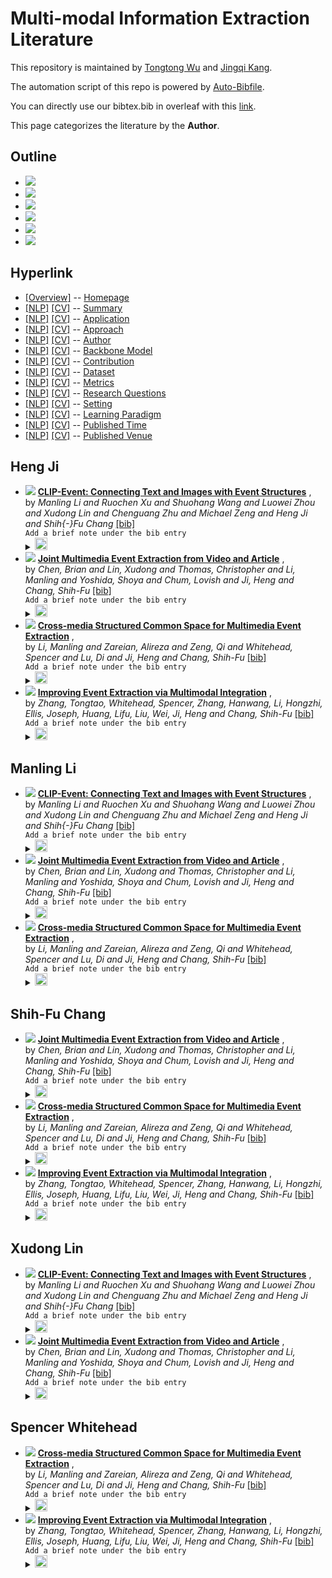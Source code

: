 # Multi-modal Information Extraction Literature 
This repository is maintained by [Tongtong Wu](http://wutong8023.site/) and [Jingqi Kang](https://#####). 

The automation script of this repo is powered by [Auto-Bibfile](https://github.com/wutong8023/Auto-Bibfile.git).

You can directly use our bibtex.bib in overleaf with this [link](https://www.overleaf.com/read/rgscdxhxbwhp).

This page categorizes the literature by the **Author**.

## Outline 
- [![](https://img.shields.io/badge/Hyperlink-blue)](https://github.com/JingqiKang/Multi-modal-Information-Extraction/blob/main//MMIE4all/author\README.md#hyperlink)
- [![](https://img.shields.io/badge/Heng_Ji-4-blue)](https://github.com/JingqiKang/Multi-modal-Information-Extraction/blob/main//MMIE4all/author\README.md#heng-ji)
- [![](https://img.shields.io/badge/Manling_Li-3-blue)](https://github.com/JingqiKang/Multi-modal-Information-Extraction/blob/main//MMIE4all/author\README.md#manling-li)
- [![](https://img.shields.io/badge/Shih_Fu_Chang-3-blue)](https://github.com/JingqiKang/Multi-modal-Information-Extraction/blob/main//MMIE4all/author\README.md#shih-fu-chang)
- [![](https://img.shields.io/badge/Xudong_Lin-2-blue)](https://github.com/JingqiKang/Multi-modal-Information-Extraction/blob/main//MMIE4all/author\README.md#xudong-lin)
- [![](https://img.shields.io/badge/Spencer_Whitehead-2-blue)](https://github.com/JingqiKang/Multi-modal-Information-Extraction/blob/main//MMIE4all/author\README.md#spencer-whitehead)
## Hyperlink 
- [[Overview]](https://github.com/JingqiKang/Multi-modal-Information-Extraction/blob/main//README.md) -- [Homepage](https://github.com/JingqiKang/Multi-modal-Information-Extraction/blob/main//README.md)
- [[NLP]](https://github.com/JingqiKang/Multi-modal-Information-Extraction/blob/main//MMIE4nlp/./)  [[CV]](https://github.com/JingqiKang/Multi-modal-Information-Extraction/blob/main//MMIE4cv/./) -- [Summary](https://github.com/JingqiKang/Multi-modal-Information-Extraction/blob/main//MMIE4all/./)
- [[NLP]](https://github.com/JingqiKang/Multi-modal-Information-Extraction/blob/main//MMIE4nlp/application)  [[CV]](https://github.com/JingqiKang/Multi-modal-Information-Extraction/blob/main//MMIE4cv/application) -- [Application](https://github.com/JingqiKang/Multi-modal-Information-Extraction/blob/main//MMIE4all/application)
- [[NLP]](https://github.com/JingqiKang/Multi-modal-Information-Extraction/blob/main//MMIE4nlp/approach)  [[CV]](https://github.com/JingqiKang/Multi-modal-Information-Extraction/blob/main//MMIE4cv/approach) -- [Approach](https://github.com/JingqiKang/Multi-modal-Information-Extraction/blob/main//MMIE4all/approach)
- [[NLP]](https://github.com/JingqiKang/Multi-modal-Information-Extraction/blob/main//MMIE4nlp/author)  [[CV]](https://github.com/JingqiKang/Multi-modal-Information-Extraction/blob/main//MMIE4cv/author) -- [Author](https://github.com/JingqiKang/Multi-modal-Information-Extraction/blob/main//MMIE4all/author)
- [[NLP]](https://github.com/JingqiKang/Multi-modal-Information-Extraction/blob/main//MMIE4nlp/backbone_model)  [[CV]](https://github.com/JingqiKang/Multi-modal-Information-Extraction/blob/main//MMIE4cv/backbone_model) -- [Backbone Model](https://github.com/JingqiKang/Multi-modal-Information-Extraction/blob/main//MMIE4all/backbone_model)
- [[NLP]](https://github.com/JingqiKang/Multi-modal-Information-Extraction/blob/main//MMIE4nlp/contribution)  [[CV]](https://github.com/JingqiKang/Multi-modal-Information-Extraction/blob/main//MMIE4cv/contribution) -- [Contribution](https://github.com/JingqiKang/Multi-modal-Information-Extraction/blob/main//MMIE4all/contribution)
- [[NLP]](https://github.com/JingqiKang/Multi-modal-Information-Extraction/blob/main//MMIE4nlp/dataset)  [[CV]](https://github.com/JingqiKang/Multi-modal-Information-Extraction/blob/main//MMIE4cv/dataset) -- [Dataset](https://github.com/JingqiKang/Multi-modal-Information-Extraction/blob/main//MMIE4all/dataset)
- [[NLP]](https://github.com/JingqiKang/Multi-modal-Information-Extraction/blob/main//MMIE4nlp/metrics)  [[CV]](https://github.com/JingqiKang/Multi-modal-Information-Extraction/blob/main//MMIE4cv/metrics) -- [Metrics](https://github.com/JingqiKang/Multi-modal-Information-Extraction/blob/main//MMIE4all/metrics)
- [[NLP]](https://github.com/JingqiKang/Multi-modal-Information-Extraction/blob/main//MMIE4nlp/research_question)  [[CV]](https://github.com/JingqiKang/Multi-modal-Information-Extraction/blob/main//MMIE4cv/research_question) -- [Research Questions](https://github.com/JingqiKang/Multi-modal-Information-Extraction/blob/main//MMIE4all/research_question)
- [[NLP]](https://github.com/JingqiKang/Multi-modal-Information-Extraction/blob/main//MMIE4nlp/setting)  [[CV]](https://github.com/JingqiKang/Multi-modal-Information-Extraction/blob/main//MMIE4cv/setting) -- [Setting](https://github.com/JingqiKang/Multi-modal-Information-Extraction/blob/main//MMIE4all/setting)
- [[NLP]](https://github.com/JingqiKang/Multi-modal-Information-Extraction/blob/main//MMIE4nlp/supervision)  [[CV]](https://github.com/JingqiKang/Multi-modal-Information-Extraction/blob/main//MMIE4cv/supervision) -- [ Learning Paradigm](https://github.com/JingqiKang/Multi-modal-Information-Extraction/blob/main//MMIE4all/supervision)
- [[NLP]](https://github.com/JingqiKang/Multi-modal-Information-Extraction/blob/main//MMIE4nlp/time)  [[CV]](https://github.com/JingqiKang/Multi-modal-Information-Extraction/blob/main//MMIE4cv/time) -- [Published Time](https://github.com/JingqiKang/Multi-modal-Information-Extraction/blob/main//MMIE4all/time)
- [[NLP]](https://github.com/JingqiKang/Multi-modal-Information-Extraction/blob/main//MMIE4nlp/venue)  [[CV]](https://github.com/JingqiKang/Multi-modal-Information-Extraction/blob/main//MMIE4cv/venue) -- [Published Venue](https://github.com/JingqiKang/Multi-modal-Information-Extraction/blob/main//MMIE4all/venue)

## Heng Ji

- [![](https://img.shields.io/badge/CoRR-2022-blue)](https://arxiv.org/abs/2201.05078) [**CLIP-Event: Connecting Text and Images with Event Structures**](https://arxiv.org/abs/2201.05078) , <br> by *Manling Li and
Ruochen Xu and
Shuohang Wang and
Luowei Zhou and
Xudong Lin and
Chenguang Zhu and
Michael Zeng and
Heng Ji and
Shih{-}Fu Chang* [[bib]](https://github.com/JingqiKang/Multi-modal-Information-Extraction/blob/main//./bibtex.bib#L94-L111)<br> ```Add a brief note under the bib entry
```</details><details><summary><img src=https://github.com/JingqiKang/Multi-modal-Information-Extraction/blob/main//scripts/svg/copy_icon.png height="20"></summary><pre>```Li_Clip_Event_2022```
- [![](https://img.shields.io/badge/EMNLP-2021-blue)](https://aclanthology.org/2021.findings-emnlp.8) [**Joint Multimedia Event Extraction from Video and Article**](https://aclanthology.org/2021.findings-emnlp.8) , <br> by *Chen, Brian  and
Lin, Xudong  and
Thomas, Christopher  and
Li, Manling  and
Yoshida, Shoya  and
Chum, Lovish  and
Ji, Heng  and
Chang, Shih-Fu* [[bib]](https://github.com/JingqiKang/Multi-modal-Information-Extraction/blob/main//./bibtex.bib#L43-L57)<br> ```Add a brief note under the bib entry
```</details><details><summary><img src=https://github.com/JingqiKang/Multi-modal-Information-Extraction/blob/main//scripts/svg/copy_icon.png height="20"></summary><pre>```Chen_2021_Video```
- [![](https://img.shields.io/badge/ACL-2020-blue)](https://aclanthology.org/2020.acl-main.230) [**Cross-media Structured Common Space for Multimedia Event Extraction**](https://aclanthology.org/2020.acl-main.230) , <br> by *Li, Manling  and
Zareian, Alireza  and
Zeng, Qi  and
Whitehead, Spencer  and
Lu, Di  and
Ji, Heng  and
Chang, Shih-Fu* [[bib]](https://github.com/JingqiKang/Multi-modal-Information-Extraction/blob/main//./bibtex.bib#L17-L30)<br> ```Add a brief note under the bib entry
```</details><details><summary><img src=https://github.com/JingqiKang/Multi-modal-Information-Extraction/blob/main//scripts/svg/copy_icon.png height="20"></summary><pre>```Li_WASE_2020```
- [![](https://img.shields.io/badge/MM-2017-blue)](https://doi.org/10.1145/3123266.3123294) [**Improving Event Extraction via Multimodal Integration**](https://doi.org/10.1145/3123266.3123294) , <br> by *Zhang, Tongtao, Whitehead, Spencer, Zhang, Hanwang, Li, Hongzhi, Ellis, Joseph, Huang, Lifu, Liu, Wei, Ji, Heng and Chang, Shih-Fu* [[bib]](https://github.com/JingqiKang/Multi-modal-Information-Extraction/blob/main//./bibtex.bib#L6-L14)<br> ```Add a brief note under the bib entry
```</details><details><summary><img src=https://github.com/JingqiKang/Multi-modal-Information-Extraction/blob/main//scripts/svg/copy_icon.png height="20"></summary><pre>```Zhang_VAD_2017```
## Manling Li

- [![](https://img.shields.io/badge/CoRR-2022-blue)](https://arxiv.org/abs/2201.05078) [**CLIP-Event: Connecting Text and Images with Event Structures**](https://arxiv.org/abs/2201.05078) , <br> by *Manling Li and
Ruochen Xu and
Shuohang Wang and
Luowei Zhou and
Xudong Lin and
Chenguang Zhu and
Michael Zeng and
Heng Ji and
Shih{-}Fu Chang* [[bib]](https://github.com/JingqiKang/Multi-modal-Information-Extraction/blob/main//./bibtex.bib#L94-L111)<br> ```Add a brief note under the bib entry
```</details><details><summary><img src=https://github.com/JingqiKang/Multi-modal-Information-Extraction/blob/main//scripts/svg/copy_icon.png height="20"></summary><pre>```Li_Clip_Event_2022```
- [![](https://img.shields.io/badge/EMNLP-2021-blue)](https://aclanthology.org/2021.findings-emnlp.8) [**Joint Multimedia Event Extraction from Video and Article**](https://aclanthology.org/2021.findings-emnlp.8) , <br> by *Chen, Brian  and
Lin, Xudong  and
Thomas, Christopher  and
Li, Manling  and
Yoshida, Shoya  and
Chum, Lovish  and
Ji, Heng  and
Chang, Shih-Fu* [[bib]](https://github.com/JingqiKang/Multi-modal-Information-Extraction/blob/main//./bibtex.bib#L43-L57)<br> ```Add a brief note under the bib entry
```</details><details><summary><img src=https://github.com/JingqiKang/Multi-modal-Information-Extraction/blob/main//scripts/svg/copy_icon.png height="20"></summary><pre>```Chen_2021_Video```
- [![](https://img.shields.io/badge/ACL-2020-blue)](https://aclanthology.org/2020.acl-main.230) [**Cross-media Structured Common Space for Multimedia Event Extraction**](https://aclanthology.org/2020.acl-main.230) , <br> by *Li, Manling  and
Zareian, Alireza  and
Zeng, Qi  and
Whitehead, Spencer  and
Lu, Di  and
Ji, Heng  and
Chang, Shih-Fu* [[bib]](https://github.com/JingqiKang/Multi-modal-Information-Extraction/blob/main//./bibtex.bib#L17-L30)<br> ```Add a brief note under the bib entry
```</details><details><summary><img src=https://github.com/JingqiKang/Multi-modal-Information-Extraction/blob/main//scripts/svg/copy_icon.png height="20"></summary><pre>```Li_WASE_2020```
## Shih-Fu Chang

- [![](https://img.shields.io/badge/EMNLP-2021-blue)](https://aclanthology.org/2021.findings-emnlp.8) [**Joint Multimedia Event Extraction from Video and Article**](https://aclanthology.org/2021.findings-emnlp.8) , <br> by *Chen, Brian  and
Lin, Xudong  and
Thomas, Christopher  and
Li, Manling  and
Yoshida, Shoya  and
Chum, Lovish  and
Ji, Heng  and
Chang, Shih-Fu* [[bib]](https://github.com/JingqiKang/Multi-modal-Information-Extraction/blob/main//./bibtex.bib#L43-L57)<br> ```Add a brief note under the bib entry
```</details><details><summary><img src=https://github.com/JingqiKang/Multi-modal-Information-Extraction/blob/main//scripts/svg/copy_icon.png height="20"></summary><pre>```Chen_2021_Video```
- [![](https://img.shields.io/badge/ACL-2020-blue)](https://aclanthology.org/2020.acl-main.230) [**Cross-media Structured Common Space for Multimedia Event Extraction**](https://aclanthology.org/2020.acl-main.230) , <br> by *Li, Manling  and
Zareian, Alireza  and
Zeng, Qi  and
Whitehead, Spencer  and
Lu, Di  and
Ji, Heng  and
Chang, Shih-Fu* [[bib]](https://github.com/JingqiKang/Multi-modal-Information-Extraction/blob/main//./bibtex.bib#L17-L30)<br> ```Add a brief note under the bib entry
```</details><details><summary><img src=https://github.com/JingqiKang/Multi-modal-Information-Extraction/blob/main//scripts/svg/copy_icon.png height="20"></summary><pre>```Li_WASE_2020```
- [![](https://img.shields.io/badge/MM-2017-blue)](https://doi.org/10.1145/3123266.3123294) [**Improving Event Extraction via Multimodal Integration**](https://doi.org/10.1145/3123266.3123294) , <br> by *Zhang, Tongtao, Whitehead, Spencer, Zhang, Hanwang, Li, Hongzhi, Ellis, Joseph, Huang, Lifu, Liu, Wei, Ji, Heng and Chang, Shih-Fu* [[bib]](https://github.com/JingqiKang/Multi-modal-Information-Extraction/blob/main//./bibtex.bib#L6-L14)<br> ```Add a brief note under the bib entry
```</details><details><summary><img src=https://github.com/JingqiKang/Multi-modal-Information-Extraction/blob/main//scripts/svg/copy_icon.png height="20"></summary><pre>```Zhang_VAD_2017```
## Xudong Lin

- [![](https://img.shields.io/badge/CoRR-2022-blue)](https://arxiv.org/abs/2201.05078) [**CLIP-Event: Connecting Text and Images with Event Structures**](https://arxiv.org/abs/2201.05078) , <br> by *Manling Li and
Ruochen Xu and
Shuohang Wang and
Luowei Zhou and
Xudong Lin and
Chenguang Zhu and
Michael Zeng and
Heng Ji and
Shih{-}Fu Chang* [[bib]](https://github.com/JingqiKang/Multi-modal-Information-Extraction/blob/main//./bibtex.bib#L94-L111)<br> ```Add a brief note under the bib entry
```</details><details><summary><img src=https://github.com/JingqiKang/Multi-modal-Information-Extraction/blob/main//scripts/svg/copy_icon.png height="20"></summary><pre>```Li_Clip_Event_2022```
- [![](https://img.shields.io/badge/EMNLP-2021-blue)](https://aclanthology.org/2021.findings-emnlp.8) [**Joint Multimedia Event Extraction from Video and Article**](https://aclanthology.org/2021.findings-emnlp.8) , <br> by *Chen, Brian  and
Lin, Xudong  and
Thomas, Christopher  and
Li, Manling  and
Yoshida, Shoya  and
Chum, Lovish  and
Ji, Heng  and
Chang, Shih-Fu* [[bib]](https://github.com/JingqiKang/Multi-modal-Information-Extraction/blob/main//./bibtex.bib#L43-L57)<br> ```Add a brief note under the bib entry
```</details><details><summary><img src=https://github.com/JingqiKang/Multi-modal-Information-Extraction/blob/main//scripts/svg/copy_icon.png height="20"></summary><pre>```Chen_2021_Video```
## Spencer Whitehead

- [![](https://img.shields.io/badge/ACL-2020-blue)](https://aclanthology.org/2020.acl-main.230) [**Cross-media Structured Common Space for Multimedia Event Extraction**](https://aclanthology.org/2020.acl-main.230) , <br> by *Li, Manling  and
Zareian, Alireza  and
Zeng, Qi  and
Whitehead, Spencer  and
Lu, Di  and
Ji, Heng  and
Chang, Shih-Fu* [[bib]](https://github.com/JingqiKang/Multi-modal-Information-Extraction/blob/main//./bibtex.bib#L17-L30)<br> ```Add a brief note under the bib entry
```</details><details><summary><img src=https://github.com/JingqiKang/Multi-modal-Information-Extraction/blob/main//scripts/svg/copy_icon.png height="20"></summary><pre>```Li_WASE_2020```
- [![](https://img.shields.io/badge/MM-2017-blue)](https://doi.org/10.1145/3123266.3123294) [**Improving Event Extraction via Multimodal Integration**](https://doi.org/10.1145/3123266.3123294) , <br> by *Zhang, Tongtao, Whitehead, Spencer, Zhang, Hanwang, Li, Hongzhi, Ellis, Joseph, Huang, Lifu, Liu, Wei, Ji, Heng and Chang, Shih-Fu* [[bib]](https://github.com/JingqiKang/Multi-modal-Information-Extraction/blob/main//./bibtex.bib#L6-L14)<br> ```Add a brief note under the bib entry
```</details><details><summary><img src=https://github.com/JingqiKang/Multi-modal-Information-Extraction/blob/main//scripts/svg/copy_icon.png height="20"></summary><pre>```Zhang_VAD_2017```